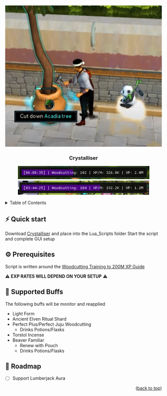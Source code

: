 <a name="readme-top"></a>
<div align="center">
  <a href="https://github.com/higgins-dotcom/lua-scripts">
    <img src="images/chop.jpg" alt="Logo">
  </a>
  <h3 align="center">Crystalliser</h3>

  <!-- <img src="images/gui.png" alt="GUI"> -->
  <!-- <br> -->
  <!-- <img src="images/chop.jpg" alt="chop"> -->

<img src="images/bar2.png"><br>
<img src="images/bar.png">  
</div>




<!-- TABLE OF CONTENTS -->
<details>
  <summary>Table of Contents</summary>
  <ol>
    <li>
      <a href="#quick-start">Quick start</a>
      <ul>
        <li><a href="#prerequisites">Prerequisites</a></li>
        <li><a href="#supported-buffs">Supported Buffs</a></li>
      </ul>
    </li>
    <li><a href="#roadmap">Roadmap</a></li>
  </ol>
</details>

## ⚡️ Quick start

Download [Crystalliser](Crystalliser.lua) and place into the Lua_Scripts folder
Start the script and complete GUI setup

## ⚙️ Prerequisites

Script is written around the [Woodcutting Training to 200M XP Guide](https://dereferer.me/?https://runescape.wiki/w/Pay-to-play_Woodcutting_training#Training_to_200m_XP)

:warning: **EXP RATES WILL DEPEND ON YOUR SETUP** :warning:

<!-- <img src="images/bar.png"/> -->

## 📖 Supported Buffs

The following buffs will be monitor and reapplied

- Light Form
- Ancient Elven Ritual Shard
- Perfect Plus/Perfect Juju Woodcutting
  - Drinks Potions/Flasks
- Torstol Incense
- Beaver Familiar
  - Renew with Pouch
  - Drinks Potions/Flasks

## 📝 Roadmap

- [ ] Support Lumberjack Aura

<p align="right">(<a href="#readme-top">back to top</a>)</p>